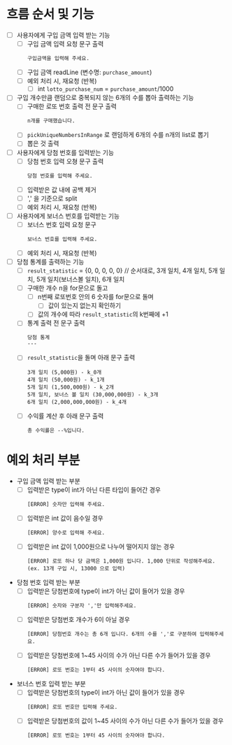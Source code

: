 # 흐름 순서 및 기능

- [ ] 사용자에게 구입 금액 입력 받는 기능
    - [ ] 구입 금액 입력 요청 문구 출력
      ```
      구입금액을 입력해 주세요.
      ```
    - [ ] 구입 금액 readLine (변수명: `purchase_amount`)
    - [ ] 예외 처리 시, 재요청 (반복)
        - [ ] int `lotto_purchase_num` = `purchase_amount`/1000
- [ ] 구입 개수만큼 랜덤으로 중복되지 않는 6개의 수를 뽑아 출력하는 기능
    - [ ] 구매한 로또 번호 출력 전 문구 출력
      ```
      n개를 구매했습니다.
      ```
    - [ ] `pickUniqueNumbersInRange` 로 랜덤하게 6개의 수를 n개의 list로 뽑기
    - [ ] 뽑은 것 출력
- [ ] 사용자에게 당첨 번호를 입력받는 기능
    - [ ] 당첨 번호 입력 오쳥 문구 출력
      ```
      당첨 번호를 입력해 주세요.
      ```
    - [ ] 입력받은 값 내에 공백 제거
    - [ ] ',' 을 기준으로 split
    - [ ] 예외 처리 시, 재요청 (반복)
- [ ] 사용자에게 보너스 번호를 입력받는 기능
    - [ ] 보너스 번호 입력 요청 문구
      ```
      보너스 번호를 입력해 주세요.
      ```
    - [ ] 예외 처리 시, 재요청 (반복)
- [ ] 당첨 통계를 출력하는 기능
    - [ ] `result_statistic` = {0, 0, 0, 0, 0} // 순서대로, 3개 일치, 4개 일치, 5개 일치, 5개 일치(보너스볼 일치), 6개 일치
    - [ ] 구매한 개수 n을 for문으로 돌고
        - [ ] n번째 로또번호 안의 6 숫자를 for문으로 돌며
            - [ ] 값이 있는지 없는지 확인하기
        - [ ] 값의 개수에 따라 `result_statistic`의 k번째에 +1
    - [ ] 통계 출력 전 문구 출력
      ```
      당첨 통계
      ---
      ```
    - [ ] `result_statistic`을 돌며 아래 문구 출력
      ```
      3개 일치 (5,000원) - k_0개
      4개 일치 (50,000원) - k_1개
      5개 일치 (1,500,000원) - k_2개
      5개 일치, 보너스 볼 일치 (30,000,000원) - k_3개
      6개 일치 (2,000,000,000원) - k_4개
      ```
    - [ ] 수익률 계산 후 아래 문구 출력
      ```
      총 수익률은 --%입니다.
      ```

# 예외 처리 부분

- 구입 금액 입력 받는 부분
    - [ ] 입력받은 type이 int가 아닌 다른 타입이 들어간 경우
      ```
      [ERROR] 숫자만 입력해 주세요.
      ```
    - [ ] 입력받은 int 값이 음수일 경우
      ```
      [ERROR] 양수로 입력해 주세요.
      ```
    - [ ] 입력받은 int 값이 1,000원으로 나누어 떨어지지 않는 경우
      ```
      [ERROR] 로또 하나 당 금액은 1,000원 입니다. 1,000 단위로 작성해주세요. (ex. 13개 구입 시, 13000 으로 입력)
      ```
- 당첨 번호 입력 받는 부분
    - [ ] 입력받은 당첨번호에 type이 int가 아닌 값이 들어가 있을 경우
      ```
      [ERROR] 숫자와 구분자 ','만 입력해주세요.
      ```
    - [ ] 입력받은 당첨번호 개수가 6이 아닐 경우
      ```
      [ERROR] 당첨번호 개수는 총 6개 입니다. 6개의 수를 ','로 구분하여 입력해주세요.
      ```
    - [ ] 입력받은 당첨번호에 1~45 사이의 수가 아닌 다른 수가 들어가 있을 경우
      ```
      [ERROR] 로또 번호는 1부터 45 사이의 숫자여야 합니다.
      ```
- 보너스 번호 입력 받는 부분
    - [ ] 입력받은 당첨번호의 type이 int가 아닌 값이 들어가 있을 경우
      ```
      [ERROR] 로또 번호만 입력해 주세요.
      ```
    - [ ] 입력받은 당첨번호의 값이 1~45 사이의 수가 아닌 다른 수가 들어가 있을 경우
      ```
      [ERROR] 로또 번호는 1부터 45 사이의 숫자여야 합니다.
      ```